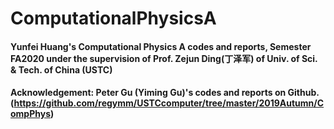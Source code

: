 # ComputationalPhysicsA
#### Yunfei Huang's Computational Physics A codes and reports, Semester FA2020 under the supervision of Prof. Zejun Ding(丁泽军) of Univ. of Sci. & Tech. of China (USTC)

#### Acknowledgement: Peter Gu (Yiming Gu)'s codes and reports on Github.(https://github.com/regymm/USTCcomputer/tree/master/2019Autumn/CompPhys)
